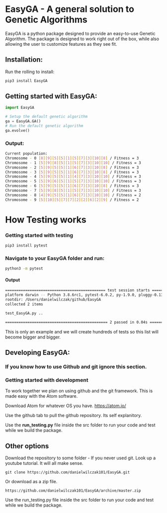 # EasyGA - A general solution to Genetic Algorithms

EasyGA is a python package designed to provide an easy-to-use Genetic Algorithm. The package is designed to work right out of the box, while also allowing the user to customize features as they see fit.

## Installation:

Run the rolling to install:

```Python
pip3 install EasyGA
```

## Getting started with EasyGA:
```Python
import EasyGA

# Setup the default genetic algorithm
ga = EasyGA.GA()
# Run the default genetic algorithm
ga.evolve()
```

### Output:
```bash
Current population:
Chromosome - 0 [8][9][5][5][1][5][7][3][10][8] / Fitness = 3
Chromosome - 1 [5][9][8][5][1][5][7][3][10][10] / Fitness = 3
Chromosome - 2 [5][9][5][5][1][6][7][3][10][8] / Fitness = 3
Chromosome - 3 [5][9][5][5][1][6][7][3][10][8] / Fitness = 3
Chromosome - 4 [5][9][5][5][1][4][7][3][10][10] / Fitness = 3
Chromosome - 5 [5][9][6][5][1][5][7][3][10][10] / Fitness = 3
Chromosome - 6 [5][9][5][5][1][6][7][3][10][8] / Fitness = 3
Chromosome - 7 [5][9][8][5][1][5][7][3][10][10] / Fitness = 3
Chromosome - 8 [4][9][5][5][1][6][7][3][10][10] / Fitness = 2
Chromosome - 9 [5][10][5][7][7][2][2][6][2][9] / Fitness = 2
```



# How Testing works

### Getting started with testing

```bash
pip3 install pytest
```

### Navigate to your EasyGA folder and run:
```bash
python3 -m pytest
```

#### Output
```bash
============================================= test session starts ==============================================
platform darwin -- Python 3.8.6rc1, pytest-6.0.2, py-1.9.0, pluggy-0.13.1
rootdir: /Users/danielwilczak/github/EasyGA
collected 2 items                                                                                              

test_EasyGA.py ..                                                                                        [100%]

============================================== 2 passed in 0.04s ===============================================
```

This is only an example and we will create hundreds of tests so this list will become bigger and bigger.


## Developing EasyGA:
### If you know how to use Github and git ignore this section.

### Getting started with development
To work together we plan on using github and the git framework. This is made easy with the Atom software.

Download Atom for whatever OS you have.
https://atom.io/

Use the github tab to pull the github repository. Its self explanitory.

Use the <b>run_testing.py</b> file inside the src folder to run your code and test while we build the package.

## Other options

Download the repository to some folder - If you never used git. Look up a youtube tutorial. It will all make sense.
```
git clone https://github.com/danielwilczak101/EasyGA.git
```
Or download as a zip file.
```
https://github.com/danielwilczak101/EasyGA/archive/master.zip
```
Use the run_testing.py file inside the src folder to run your code and test while we build the package.

